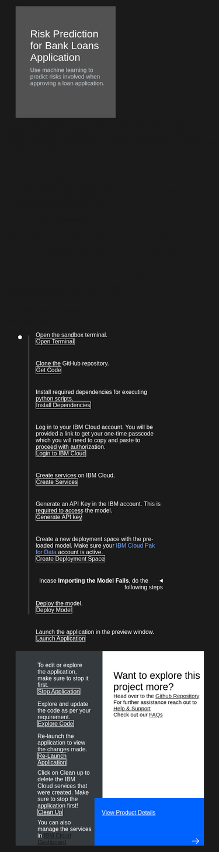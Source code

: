 <html>
<head>
<meta name="viewport" content="width=device-width, initial-scale=1">
<style>
  html,
  div,
  body {
    background-color: #1a1a1a;
    font-family: 'IBM Plex Sans', sans-serif;
    font-size: 16px;
    outline: none;
  }
  body {
    font-family: Helvetica, sans-serif;
  }
  /* The actual timeline (the vertical ruler) */
  .timeline {
    position: relative;
    max-width: 1200px;
    margin: 0 auto;
    margin-left: 50px;
  }
  .content p {
    margin: 0px;
  }
  .content .afterbutton
  {
    padding-top: 16px;
  }
  /* The actual timeline (the vertical ruler) */
  .timeline::after {
    content: '';
    position: absolute;
    width: 1px;
    background-color: white;
    top: 15px;
    bottom: 80px;
    left: 18px;
    margin-left: -2px;
  }
  /* Container around content */
  .container {
    padding: 0px 0px;
    width: 70%;
    align-content: left;
    margin: 0px 0px 0px 0px;
    margin-left: 25px;
    margin-top: 32px;
  }
  /* The circles on the timeline */
  .container::after {
    content: '';
    position: absolute;
    width: 10px;
    height: 10px;
    right: -6px;
    background-color: white;
    border: 0px solid #FF9F55;
    top: 15px;
    border-radius: 50%;
    z-index: 1;
    margin: 0px 0px 0px 0px;
  }
  /* Place the container to the left */
  .left {
    left: 0px;
  }
  /* Place the container to the right */
  .right {
    left: 0px;
  }
  /* Add arrows to the left container (pointing right) */
  .left::before {
    content: " ";
    height: 0;
    top: 22px;
    width: 0;
    z-index: 1;
    right: 30px;
    border: medium solid white;
    border-width: 10px 0 10px 10px;
    border-color: transparent transparent transparent white;
  }
  /* Fix the circle for containers on the right side */
  .right::after {
    left: -13px;
  }
  /* The actual content */
  .content {
    padding: 5px 10px;
    color: white;
    background: transparent;
  }
  .button.is-dark.is-medium {
    font-family: 'IBM Plex Sans', sans-serif;
    background: transparent;
    border-color: white;
    color: #fff;
    border: 1px solid white;
    border-radius: 0px;
    min-width: 180px;
    font-size: 16px;
    text-align: left;
    min-height: 48px;
    margin: 0px;
    justify-content:left;
  }
  .button.is-dark.is-medium:hover {
    font-family: 'IBM Plex Sans', sans-serif;
    background-color: #2a67f5;
    border-color: white;
    color: #fff;
    text-decoration: none;
  }
  .footer {
    display: flex;
    background-color: #343A3E;
    margin-top: 20px;
    padding: 0px;
    max-width: 1200px;
    margin-left: 30px;
    margin-right: 30px;
  }
  .github-icon {
    min-height: 100%;
    min-width: 100%;
    object-fit: cover;
    object-position: 2500% 1000px;
    opacity: 15%;
    bottom: 15px;
  }
  .image-content {
    padding: 5px 10px;
    background: transparent;
    color: black;
    position: absolute;
    font-size: 27px;
  }
  .image-div {
    position: relative;
    background-color: white;
    min-width: 50%;
    background-image: linear-gradient(rgba(255,255,255,0.9), rgba(255,255,255,0.9)), url("https://raw.githubusercontent.com/IBM/Developer-Playground/master/didact/images/github.svg");
    background-position: -100px 120px;
    background-repeat: no-repeat;
    padding-top: 20px;
    padding-left: 20px;
  }
  .image-btn {
    position: absolute;
    right: 0;
    bottom: 0%;
    background-color: #0062FF;
    width: 300px;
    padding: 0px;
    padding-bottom: 20px;
  }
  .image-link span 
  {
    float: right;
    font-size: 32px;
    padding-right: 20px;
  }
  .image-btn .image-link:hover
  {   
    text-decoration: none;
    color: white;
    background-color: #0353E9;
  }
  .image-btn  a:hover
  {
    text-decoration: none;
    color: white;
  }
  .image-link {
    color: white;
    display: block;
    padding: 5px 10px 5px 10px;
    line-height: 28px;
    font-size: 16px;
  }
  .header
  {
    background-image: url('https://s3.us.cloud-object-storage.appdomain.cloud/developer/default/patterns/create-a-web-based-intelligent-bank-loan-application-for-a-loan-agent/header.jpg');
    background-position: right;
    width: 95%;
    min-height: 70px;
    display: inline-block;
    margin-top: 20px;
    margin-bottom: 20px;
    margin-left: 30px;
    margin-right: 30px;
    max-width: 1200px;
    background-repeat: no-repeat;
    background-size: 700px 500px;
  }
  .header .right-content
  {
    float: left;
    width: 50%;
    background-color: #525252;
    min-height: 270px;
    font-size: 16px;
  }
  .header .right-content h4
  {
    background: none;
    color: #C1C7CD;
    padding-left: 25px;
    padding-right: 25px;
  }
  .header .right-content div
  {
    background: none;
    color: #C1C7CD;
    padding-left: 15px;
    padding-right: 25px;
    font-size: 16px;
    margin-bottom: 10px;
  }
  .header .right-content ul
  {
    margin: 0px;
    margin-left: 25px;
    margin-bottom: 10px;
    line-height: 16px;
  }
  .container a
  {
    color: #78A9FF;
    background-color: transparent;
    text-decoration: none;
  }
  .container a:visited
  {
    color: #BE95FF;
    background-color: transparent;
    text-decoration: none;
  }
  .apptitle
  {
    margin-left: 25px;
    margin-top: 20px;
    margin-bottom: 0px;
    font-size: 28px;
    color: white;
  }
  .subheading
  {
    margin-left: 25px;
    margin-top: 0px;
    margin-bottom: 0px;
    font-size: 16px;
    color: #c1c7cd;
  }
  .no-hover:hover
  {
    color: #A6C8FF !important;
  }
  .section{
    margin-top: 5px;
    margin-bottom:-50px;
  }
  summary{
    float:left;
  }
  details > summary { 
    list-style-image: url("https://raw.githubusercontent.com/IBM/Developer-Playground/development/didact/images/arrow-right.svg");
    direction:rtl;
  }
  details[open] > summary {
      list-style-image: url("https://raw.githubusercontent.com/IBM/Developer-Playground/development/didact/images/arrow-down.svg");
  }
  .step{
      margin-bottom: 50px;
  }
  details{
      margin-bottom: 20px;
  }
  a:hover{
      color: #A6C8FF;
      text-decoration: underline;
  }
  a:visited{
      color: #BE95FF;
  }
</style>
</head>
<body>
    <div class="header">
      <div class="right-content" style="padding-top:35px;">
        <div class="apptitle" style="font-size: 28px; color: white; padding-top: 5px">
          Risk Prediction for Bank Loans Application
        </div>
        <div class="subheading">
        Use machine learning to predict risks involved when approving a loan application.
        </div>
      </div>
    </div>
      <div class="section" style="font-size: 16px ; margin-top: -20px">
        In a typical bank loan department, the loan agent receives an application from a customer. The agent then considers several factors to decide whether the loan should be approved or rejected. Loan agents can use machine learning to improve the decision-making process. This bank loan application uses a machine learning model deployed on Cloud Pak for Data to predict the risk of a loan application. 
      </div>
   <div class="section">
      <p style="font-size:24px">Execution Flow </p>
      <div class="right-content">
      <ol>
        <li>Create a deployment space using Watson Machine Learning in IBM Cloud Pak for Data platform and deploy a pre-trained machine learning model.</li> 
        <li>Prompt the user for application details.</li>  
        <li>Make a Watson Machine Learning REST API call to invoke the machine learning model with the specified input.</li> 
        <li>Return the risk associated with the loan application.</li> 
      </ol>
      </div>
      </div>
   <div class="section">
    <p style="font-size:24px">Learning Resources</p>
    <div class="right-content">
      <a href="https://developer.ibm.com/articles/modernizing-your-bank-loan-department/">Modernizing a loan bank department</a></br>
    </div>
   </div>
   <div class="section">
      <p style="font-size:24px">Included Components</p>
      <div class="right-content">
          <p>This  application uses the following <a href="https://www.ibm.com/products/cloud-pak-for-data">IBM Cloud Pak for Data services</a>:</p>
          <p><a href="https://cloud.ibm.com/objectstorage">Cloud Object Storage</a>: IBM Cloud Object Storage is a highly scalable cloud storage service, designed for high durability, resiliency and security.</p>
          <p><a href="https://cloud.ibm.com/catalog/services/machine-learning">Watson Machine Learning</a>: Deploy, manage and integrate machine learning models into your applications and services in as little as one click.</p>
          <p><a href="https://cloud.ibm.com/catalog/services/watson-studio">Watson Studio</a>: Develop sophisticated machine learning models using Notebooks and code-free tools to infuse AI throughout your business.</p>
      </div>
   </div>
   <div class="section">
   <p style="font-size:24px">Pre-requisites</p>
    <div class="right-content">
    <p>IBM Cloud Account - <a href="https://cloud.ibm.com/registration/trial?cm_sp=ibmdev--developer-sandbox--cloudreg"> Create</a>  one for free.</p>
      <p>IBM Cloud Pak for Data Account - <a href="https://dataplatform.cloud.ibm.com/home2?context=cpdaas?cm_sp=ibmdev--developer-sandbox--cloudreg">Login </a> or<a href="https://dataplatform.cloud.ibm.com/registration/stepone?context=cpdaas&apps=all?cm_sp=ibmdev--developer-sandbox--cloudreg"> Create</a> one for free.</p>
    </div>
   </div>
    <div class="section">
   <p style="font-size:24px">Instructions</p>
   <div class="right-content">
      Please follow all the below steps in proper sequence.
   </div>
   <br>
   </div>
    <div class="timeline">
        <div style="margin-top:0px;padding-top:0px;"class="container right">
            <div class="content">
                <p>Open the sandbox terminal.</p>
                <a class="button is-dark is-medium" title="Open Terminal" href="didact://?commandId=terminal-for-sandbox-container:new">Open Terminal</a><br>
            </div>
        </div>
   <div class="container right">
         <div class="content">
            <p>Clone the GitHub repository.</p>
          <a class="button is-dark is-medium" title="Clone the Repo" href="didact://?commandId=extension.sendToTerminal&text=BankLoanApp%7Cget-code%7Csandbox%20terminal|git%20clone%20-b%20bank-loan%20https://github.com/nupurnegi/Developer-Playground.git ${CHE_PROJECTS_ROOT}/bank-loan/ && cd ${CHE_PROJECTS_ROOT}/bank-loan/bankloan">Get Code</a>
         </div>
      </div>
     <div class="container right">
        <div class="content">
          <p>Install required dependencies for executing python scripts.</p>
          <a class="button is-dark is-medium" title="Install Dependencies" href="didact://?commandId=extension.sendToTerminal&text=BankLoanApp%7Cinstall-dependencies%7Csandbox%20terminal|cd%20${CHE_PROJECTS_ROOT}/bank-loan/bankloan;pip3.8%20install%20-r%20requirements.txt">Install Dependencies</a>
        </div>
     </div>
      <div class="container right">
        <div class="content">
          <p>Log in to your IBM Cloud account. You will be provided a link to get your one-time passcode which you will need to copy and paste to proceed with authorization.</p>
          <a class="button is-dark is-medium" title="Login to IBM Cloud" href="didact://?commandId=extension.sendToTerminal&text=BankLoanApp%7Cibm-login%7Csandbox%20terminal|cd%20${CHE_PROJECTS_ROOT}/bank-loan/bankloan/script%20%26%26%20chmod%20%2Bx%20.%2Flogin.sh%20%26%26%20.%2Flogin.sh">Login to IBM Cloud</a>  
        </div>
      </div>
      <div class="container right">
        <div class="content">
          <p>Create services on IBM Cloud.</p>
          <a class="button is-dark is-medium" title="Create Services" href="didact://?commandId=extension.sendToTerminal&text=BankLoanApp%7Ccreate-ibm-services%7Csandbox%20terminal|cd%20${CHE_PROJECTS_ROOT}/bank-loan/bankloan/script%20%26%26%20chmod%20%2Bx%20.%2Fcreate-ibm-cloud-services.sh%20%26%26%20.%2Fcreate-ibm-cloud-services.sh">Create Services</a>
        </div>
      </div>
      <div class="container right">
        <div class="content">
            <p>Generate an API Key in the IBM account. This is required to access the model.</p>
            <a class="button is-dark is-medium" title="Generate API key" href="didact://?commandId=extension.sendToTerminal&text=BankLoanApp%7Cgenerate-api-token%7Csandbox%20terminal|cd%20${CHE_PROJECTS_ROOT}/bank-loan/bankloan;ibmcloud%20iam%20api-key-create%20ApiKey-bankLoan%20-d%20'this is API key for bankLoan'%20--file%20${CHE_PROJECTS_ROOT}/bank-loan/bankloan/key_file">Generate API key</a>
        </div>
      </div>
      <div class="container right">
        <div class="content">
            <p>Create a new deployment space with the pre-loaded model. Make sure your <a href="https://dataplatform.cloud.ibm.com?cm_sp=ibmdev--developer-sandbox--cloudreg">IBM Cloud Pak for Data</a> account is active.</p>
            <a class="button is-dark is-medium" href="didact://?commandId=extension.sendToTerminal&text=BankLoanApp%7Ccreate-deployment-space%7Csandbox%20terminal|cd%20${CHE_PROJECTS_ROOT}/bank-loan/bankloan/deployment-files%20%26%26%20python3.8%20create_space.py">Create Deployment Space</a>
        </div>
       </div>
      <div class="container right">
        <div class="content">
       <details>
         <summary>&nbsp;&nbsp;&nbsp;&nbsp;&nbsp;Incase <b>Importing the Model Fails</b>, do the following steps</summary></br></br>
          <div class="step">
           <p>Step 1 : Download the project zip file.</p>
          <a class="button is-dark is-medium" href="https://github.com/IBM/Developer-Playground/raw/bank-loan/bankloan/data/bankLoan.zip">Download</a>
           </div>
           <div class="step">
           <p>Step 2 : Login to your <a href="https://dataplatform.cloud.ibm.com?cm_sp=ibmdev--developer-sandbox--cloudreg">IBM CloudPak for Data</a> account with the <b>Region</b> given in your sandbox terminal. Click on <b>Create a Project</b>.</p>
          <img src = "https://raw.githubusercontent.com/IBM/Developer-Playground/master/didact/images/bank-loan-didact1.png" width = "750" height= "750">
           </div>
           <div class="step">
           <p>Step 3 : Click on <b>Create a project from sample or file.</b></p>
          <img src = "https://raw.githubusercontent.com/IBM/Developer-Playground/master/didact/images/bank-loan-didact2.png" width = "750" height= "750">
           </div>
           <div class="step">
           <p>Step 4: Upload the zip file that was just downloaded in Step 1 > Enter a project <b>Name</b>  > click <b>Create</b>.</p>
          <img src = "https://raw.githubusercontent.com/IBM/Developer-Playground/master/didact/images/bank-loan-didact3.png" width = "750" height= "750">
           </div>
           <div class="step">
           <p>Step 5 : After the project is created, click on <b>View new project</b>.</p>
          <img src = "https://raw.githubusercontent.com/IBM/Developer-Playground/master/didact/images/bank-loan-didact4.png" width = "750" height= "750">
           </div>
           <div class="step">
           <p>Step 6 : Click on the <b>Assets</b> tab.</p>
          <img src = "https://raw.githubusercontent.com/IBM/Developer-Playground/master/didact/images/bank-loan-didact5.png" width = "750" height= "750">
           </div>
           <div class="step">
           <p>Step 7 : Click on the <b>(⋮)</b> icon right hand side of the <b>Model</b> and Click on <b>Promote</b>.</p>
          <img src = "https://raw.githubusercontent.com/IBM/Developer-Playground/master/didact/images/bank-loan-didact6.png" width = "750" height= "750">
           </div>
           <div class="step">
           <p>Step 8 : On the <b>Target Space</b> drop-down menu, select the deployment space you created (To get the deployment space name check your sandbox terminal), Once done click <b>Promote</b>.</p>
          <img src = "https://raw.githubusercontent.com/IBM/Developer-Playground/master/didact/images/bank-loan-didact7.png" width = "750" height= "750">
           </div>
           </details>
        </div>
       </div>
      <div class="container right">
        <div class="content">
          <p>Deploy the model.</p>
           <a class="button is-dark is-medium" title="Deploy Model" href="didact://?commandId=extension.sendToTerminal&text=BankLoanApp%7Cdeploy-model%7Csandbox%20terminal|cd%20${CHE_PROJECTS_ROOT}/bank-loan/bankloan/deployment-files%20%26%26%20python3.8%20DeploySavedModel.py">Deploy Model</a>
        </div>
      </div>  
      <div class="container right">
         <div class="content">
          <p>Launch the application in the preview window.</p>
          <a class="button is-dark is-medium" title="Launch Application" href="didact://?commandId=extension.sendToTerminal&text=BankLoanApp%7Cstart-app%7Csandbox%20terminal|cd%20${CHE_PROJECTS_ROOT}/bank-loan/bankloan;python3.8%20app.py">Launch Application</a>
         </div>
      </div>
   </div>
   <div class="footer" style="margin-left:30px;">      
      <div class="content" style="padding:30px;padding-left:60px;padding-bottom:0px;">
        <p>To edit or explore the application, make sure to stop it first.</p>
        <a class="button is-dark is-medium" title="Stop Application" href="didact://?commandId=vscode.didact.sendNamedTerminalCtrlC&text=sandbox%20terminal">Stop Application</a>
        <p class="afterbutton">Explore and update the code as per your requirement.</p>
        <a class="button is-dark is-medium" title="Explore Code" href="didact://?commandId=extension.openFile&text=BankLoanApp%7Copen-file%7C${CHE_PROJECTS_ROOT}/bank-loan/bankloan/templates/input.html">Explore Code</a>
        <p class="afterbutton ">Re-launch the application to view the changes made.</p>
        <a class="button is-dark is-medium" title="Re-Launch Application" href="didact://?commandId=extension.sendToTerminal&text=BankLoanApp%7Crestart-app%7Csandbox%20terminal|cd%20${CHE_PROJECTS_ROOT}/bank-loan/bankloan/;python3.8%20app.py">Re-Launch Application</a>
        <p style="margin-top:10px;">Click on Clean up to delete the IBM Cloud services that were created. Make sure to stop the application first!
        </p>
        <a class="button is-dark is-medium" title="Delete services from IBM Cloud" href="didact://?commandId=extension.sendToTerminal&text=BankLoanApp%7Cclean-up%7Csandbox%20terminal|cd%20${CHE_PROJECTS_ROOT}/bank-loan/bankloan/script;chmod%20%2Bx%20.%2Fdeleteservice.sh%20%26%26%20.%2Fdeleteservice.sh">Clean Up</a>
        <p style="margin-top:10px;">You can also manage the services in
          <a href="https://cloud.ibm.com/resources">IBM Cloud Dashboard</a>
        </p> 
      </div>
      <div class="image-div">
        <p class="image-content">Want to explore this project more?
          <span style="font-size:15px;margin-top:0px;display:block;">Head over to the
            <a href="https://github.com/IBM/Developer-Playground/tree/bank-loan" target="_blank">Github Repository</a>
          </span>
          <span style="font-size:15px;margin-top:0px;display:block;">For further assistance reach out to <a href="https://github.com/IBM/Technology-Sandbox-Support/issues/new/choose" target="_blank"> Help & Support</a></span>
          <span style="font-size:15px;margin-top:0px;display:block;">Check out our <a href="https://ibm.github.io/Technology-Sandbox-Support/" target="_blank">FAQs</a></span>
        </p>
        <a class="image-link" href="https://developer.ibm.com/patterns/create-a-web-based-intelligent-bank-loan-application-for-a-loan-agent/" target="_blank">
          <div class="image-btn">
            <p class="image-link">View Product Details
            <p style="padding-top: 14px"></p>
               <span>
                  <svg style="position: absolute; right: 10px;" fill="#ffffff" focusable="false" preserveAspectRatio="xMidYMid meet" xmlns="http://www.w3.org/2000/  svg" width="25" height="25" viewBox="0 0 32 32" aria-hidden="true">
                     <path d="M18 6L16.6 7.4 24.1 15 3 15 3 17 24.1 17 16.6 24.6 18 26 28 16z"></path>
                     <title>Arrow right</title>
                  </svg>
               </span>
            </a>
         </div>
      </div>
   </div>
   <br>
   <br> 
</body>
</html>
